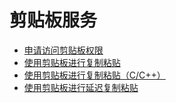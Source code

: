 # 剪贴板服务<!--pasteboard-->
<!--Kit: Basic Services Kit-->
<!--Subsystem: MiscServices-->
<!--Owner: @yangxiaodong41-->
<!--Designer: @guo867-->
<!--Tester: @maxiaorong2-->
<!--Adviser: @HelloCrease-->

- [申请访问剪贴板权限](get-pastedata-permission-guidelines.md)
- [使用剪贴板进行复制粘贴](use-pasteboard-to-copy-and-paste.md)
- [使用剪贴板进行复制粘贴（C/C++）](native-use-pasteboard.md)
- [使用剪贴板进行延迟复制粘贴](pasteboard-time-lapse-copy-and-paste.md)
